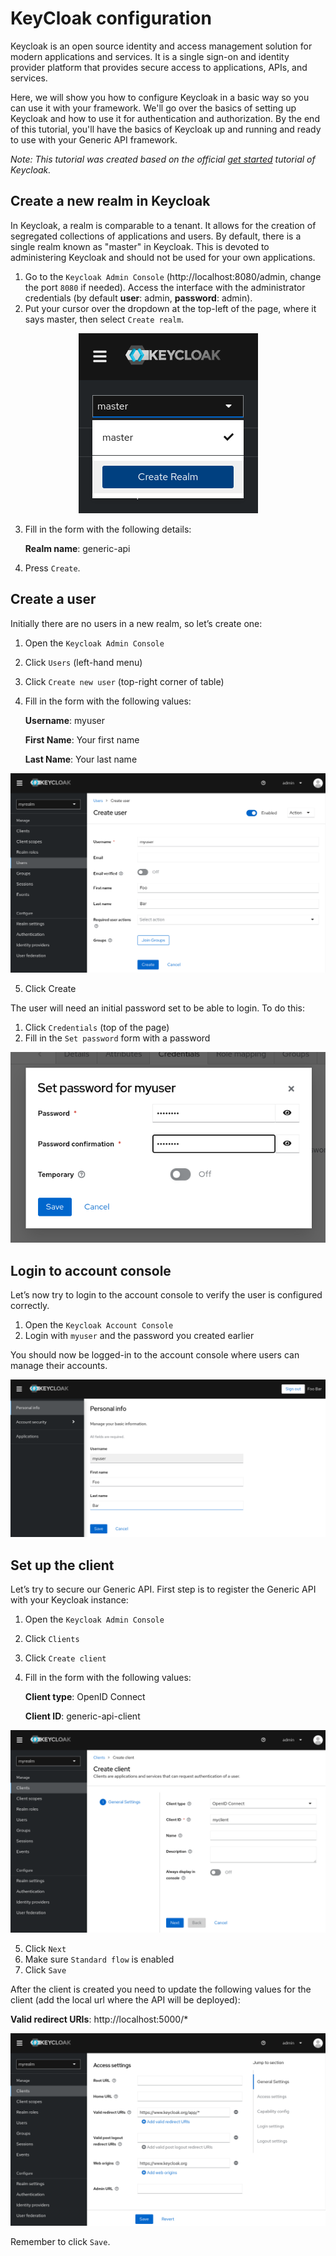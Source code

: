 # KeyCloak configuration

Keycloak is an open source identity and access management solution for modern applications and services. It is a single sign-on and identity provider platform that provides secure access to applications, APIs, and services.

Here, we will show you how to configure Keycloak in a basic way so you can use it with your framework. We'll go over the basics of setting up Keycloak and how to use it for authentication and authorization. By the end of this tutorial, you'll have the basics of Keycloak up and running and ready to use with your Generic API framework.

*Note: This tutorial was created based on the official [get started](https://www.keycloak.org/getting-started/getting-started-docker) tutorial of Keycloak.*

## Create a new realm in Keycloak

In Keycloak, a realm is comparable to a tenant. It allows for the creation of segregated collections of applications and users. By default, there is a single realm known as "master" in Keycloak. This is devoted to administering Keycloak and should not be used for your own applications.

1. Go to the `Keycloak Admin Console` (http://localhost:8080/admin, change the port `8080` if needed). Access the interface with the administrator credentials (by default **user**: admin, **password**: admin).
2. Put your cursor over the dropdown at the top-left of the page, where it says master, then select `Create realm`.

<div align="center"><img src="./img/add-realm.png" alt="Add realm"></div>

3. Fill in the form with the following details:
    
    **Realm name**: generic-api

4. Press `Create`.

## Create a user

Initially there are no users in a new realm, so let’s create one:

1. Open the `Keycloak Admin Console`
2. Click `Users` (left-hand menu)
3. Click ```Create new user``` (top-right corner of table)
4. Fill in the form with the following values:

    **Username**: myuser

    **First Name**: Your first name

    **Last Name**: Your last name

<div align="center"><img src="./img/add-user.png" alt="Add user"></div>

5. Click Create

The user will need an initial password set to be able to login. To do this:

1. Click `Credentials` (top of the page)
2. Fill in the `Set password` form with a password

<div align="center"><img src="./img/set-password.png" alt="Set password"></div>

## Login to account console

Let’s now try to login to the account console to verify the user is configured correctly.

1. Open the `Keycloak Account Console`
2. Login with `myuser` and the password you created earlier

You should now be logged-in to the account console where users can manage their accounts.

<div align="center"><img src="./img/account-console.png" alt="Account console"></div>

## Set up the client

Let’s try to secure our Generic API. First step is to register the Generic API with your Keycloak instance:

1. Open the `Keycloak Admin Console`
2. Click `Clients`
3. Click `Create client`
4. Fill in the form with the following values:

    **Client type**: OpenID Connect

    **Client ID**: generic-api-client

<div align="center"><img src="./img/add-client-1.png" alt="Add client 1"></div>

5. Click `Next`
6. Make sure `Standard flow` is enabled
7. Click `Save`

After the client is created you need to update the following values for the client (add the local url where the API will be deployed):

**Valid redirect URIs**: http://localhost:5000/*

<div align="center"><img src="./img/add-client-2.png" alt="Add client 2"></div>

Remember to click `Save`.
